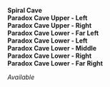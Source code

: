 ﻿**Spiral Cave**  
**Paradox Cave Upper - Left**  
**Paradox Cave Upper - Right**  
**Paradox Cave Lower - Far Left**  
**Paradox Cave Lower - Left**  
**Paradox Cave Lower - Middle**  
**Paradox Cave Lower - Right**  
**Paradox Cave Lower - Far Right**

*Available*
